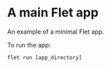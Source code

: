 # A main Flet app

An example of a minimal Flet app.

To run the app:

```
flet run [app_directory]
```